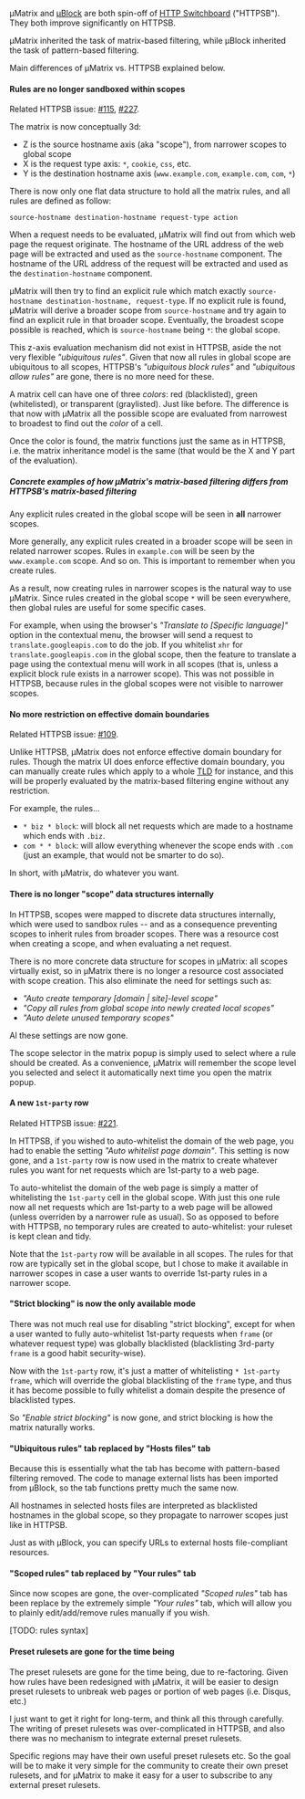 µMatrix and [µBlock](https://github.com/gorhill/uBlock) are both spin-off of [HTTP Switchboard](https://github.com/gorhill/httpswitchboard) ("HTTPSB"). They both improve significantly on HTTPSB.

µMatrix inherited the task of matrix-based filtering, while µBlock inherited the task of pattern-based filtering.

Main differences of µMatrix vs. HTTPSB explained below.

#### Rules are no longer sandboxed within scopes

Related HTTPSB issue: [#115](https://github.com/gorhill/httpswitchboard/issues/115), [#227](https://github.com/gorhill/httpswitchboard/issues/227).

The matrix is now conceptually 3d:
- Z is the source hostname axis (aka "scope"), from narrower scopes to global scope
- X is the request type axis: `*`, `cookie`, `css`, etc.
- Y is the destination hostname axis (`www.example.com`, `example.com`, `com`, `*`)

There is now only one flat data structure to hold all the matrix rules, and all rules are defined as follow:

`source-hostname destination-hostname request-type action`

When a request needs to be evaluated, µMatrix will find out from which web page the request originate. The hostname of the URL address of the web page will be extracted and used as the `source-hostname` component. The hostname of the URL address of the request will be extracted and used as the `destination-hostname` component.

µMatrix will then try to find an explicit rule which match exactly `source-hostname destination-hostname, request-type`. If no explicit rule is found, µMatrix will derive a broader scope from `source-hostname` and try again to find an explicit rule in that broader scope. Eventually, the broadest scope possible is reached, which is `source-hostname` being `*`: the global scope.

This z-axis evaluation mechanism did not exist in HTTPSB, aside the not very flexible _"ubiquitous rules"_. Given that now all rules in global scope are ubiquitous to all scopes, HTTPSB's _"ubiquitous block rules"_ and _"ubiquitous allow rules"_ are gone, there is no more need for these.

A matrix cell can have one of three _colors_: red (blacklisted), green (whitelisted), or transparent (graylisted). Just like before. The difference is that now with µMatrix all the possible scope are evaluated from narrowest to broadest to find out the _color_ of a cell.

Once the color is found, the matrix functions just the same as in HTTPSB, i.e. the matrix inheritance model is the same (that would be the X and Y part of the evaluation).

##### Concrete examples of how µMatrix's matrix-based filtering differs from HTTPSB's matrix-based filtering 

Any explicit rules created in the global scope will be seen in **all** narrower scopes.

More generally, any explicit rules created in a broader scope will be seen in related narrower scopes. Rules in `example.com` will be seen by the `www.example.com` scope. And so on. This is important to remember when you create rules.

As a result, now creating rules in narrower scopes is the natural way to use µMatrix. Since rules created in the global scope `*` will be seen everywhere, then global rules are useful for some specific cases. 

For example, when using the browser's _"Translate to [Specific language]"_ option in the contextual menu, the browser will send a request to `translate.googleapis.com` to do the job. If you whitelist `xhr` for `translate.googleapis.com` in the global scope, then the feature to translate a page using the contextual menu will work in all scopes (that is, unless a explicit block rule exists in a narrower scope). This was not possible in HTTPSB, because rules in the global scopes were not visible to narrower scopes.

#### No more restriction on effective domain boundaries

Related HTTPSB issue: [#109](https://github.com/gorhill/httpswitchboard/issues/109).

Unlike HTTPSB, µMatrix does not enforce effective domain boundary for rules. Though the matrix UI does enforce effective domain boundary, you can manually create rules which apply to a whole [TLD](http://en.wikipedia.org/wiki/Top-level_domain) for instance, and this will be properly evaluated by the matrix-based filtering engine without any restriction.

For example, the rules...

- `* biz * block`: will block all net requests which are made to a hostname which ends with `.biz`.
- `com * * block`: will allow everything whenever the scope ends with `.com` (just an example, that would not be smarter to do so).

In short, with µMatrix, do whatever you want.

#### There is no longer "scope" data structures internally

In HTTPSB, scopes were mapped to discrete data structures internally, which were used to sandbox rules -- and as a consequence preventing scopes to inherit rules from broader scopes. There was a resource cost when creating a scope, and when evaluating a net request.

There is no more concrete data structure for scopes in µMatrix: all scopes virtually exist, so in µMatrix there is no longer a resource cost associated with scope creation. This also eliminate the need for settings such as:

- _"Auto create temporary [domain | site]-level scope"_
- _"Copy all rules from global scope into newly created local scopes"_
- _"Auto delete unused temporary scopes"_

Al these settings are now gone.

The scope selector in the matrix popup is simply used to select where a rule should be created. As a convenience, µMatrix will remember the scope level you selected and select it automatically next time you open the matrix popup.

#### A new `1st-party` row

Related HTTPSB issue: [#221](https://github.com/gorhill/httpswitchboard/issues/221).

In HTTPSB, if you wished to auto-whitelist the domain of the web page, you had to enable the setting _"Auto whitelist page domain"_. This setting is now gone, and a `1st-party` row is now used in the matrix to create whatever rules you want for net requests which are 1st-party to a web page.

To auto-whitelist the domain of the web page is simply a matter of whitelisting the `1st-party` cell in the global scope. With just this one rule now all net requests which are 1st-party to a web page will be allowed (unless overriden by a narrower rule as usual). So as opposed to before with HTTPSB, no temporary rules are created to auto-whitelist: your ruleset is kept clean and tidy.

Note that the `1st-party` row will be available in all scopes. The rules for that row are typically set in the global scope, but I chose to make it available in narrower scopes in case a user wants to override 1st-party rules in a narrower scope.

#### "Strict blocking" is now the only available mode

There was not much real use for disabling "strict blocking", except for when a user wanted to fully auto-whitelist 1st-party requests when `frame` (or whatever request type) was globally blacklisted (blacklisting 3rd-party `frame` is a good habit security-wise).

Now with the `1st-party` row, it's just a matter of whitelisting `* 1st-party frame`, which will override the global blacklisting of the `frame` type, and thus it has become possible to fully whitelist a domain despite the presence of blacklisted types.

So _"Enable strict blocking"_ is now gone, and strict blocking is how the matrix naturally works.

#### "Ubiquitous rules" tab replaced by "Hosts files" tab

Because this is essentially what the tab has become with pattern-based filtering removed. The code to manage external lists has been imported from µBlock, so the tab functions pretty much the same now.

All hostnames in selected hosts files are interpreted as blacklisted hostnames in the global scope, so they propagate to narrower scopes just like in HTTPSB.

Just as with µBlock, you can specify URLs to external hosts file-compliant resources.

#### "Scoped rules" tab replaced by "Your rules" tab

Since now scopes are gone, the over-complicated _"Scoped rules"_ tab has been replace by the extremely simple _"Your rules"_ tab, which will allow you to plainly edit/add/remove rules manually if you wish.

[TODO: rules syntax]

#### Preset rulesets are gone for the time being

The preset rulesets are gone for the time being, due to re-factoring. Given how rules have been redesigned with µMatrix, it will be easier to design preset rulesets to unbreak web pages or portion of web pages (i.e. Disqus, etc.)

I just want to get it right for long-term, and think all this through carefully. The writing of preset rulesets was over-complicated in HTTPSB, and also there was no mechanism to integrate external preset rulesets.

Specific regions may have their own useful preset rulesets etc. So the goal will be to make it very simple for the community to create their own preset rulesets, and for µMatrix to make it easy for a user to subscribe to any external preset rulesets.